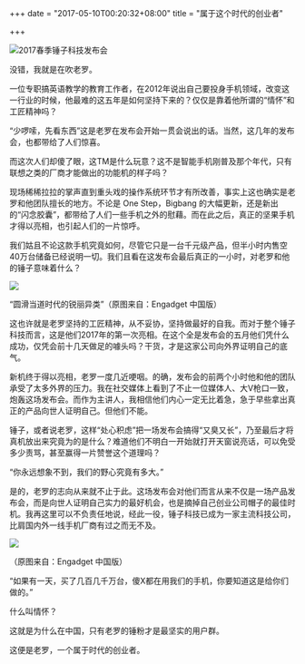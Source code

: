 +++
date = "2017-05-10T00:20:32+08:00"
title = "属于这个时代的创业者"

+++

![2017春季锤子科技发布会](https://c1.staticflickr.com/5/4170/34556673535_566297e2e6_b.jpg)

没错，我就是在吹老罗。

一位专职搞英语教学的教育工作者，在2012年说出自己要投身手机领域，改变这一行业的时候，他最难的这五年是如何坚持下来的？仅仅是靠着他所谓的“情怀”和工匠精神吗？

“少啰嗦，先看东西”这是老罗在发布会开始一贯会说出的话。当然，这几年的发布会，也都带给了人们惊喜。

而这次人们却傻了眼，这TM是什么玩意？这不是智能手机刚普及那个年代，只有联想之类的厂商才能做出的功能机的样子吗？

现场稀稀拉拉的掌声直到重头戏的操作系统环节才有所改善，事实上这也确实是老罗和他团队擅长的地方。不论是 One Step，Bigbang 的大幅更新，还是新出的“闪念胶囊”，都带给了人们一些手机之外的慰藉。而在此之后，真正的坚果手机才得以亮相，也引起人们的一片惊呼。

我们姑且不论这款手机究竟如何，尽管它只是一台千元级产品，但半小时内售空40万台储备已经说明一切。我们且看在这发布会最后真正的一小时，对老罗和他的锤子意味着什么？

![](https://c1.staticflickr.com/5/4176/34527349046_7f8bf39921_b.jpg)

“圆滑当道时代的锐丽异类”（原图来自：Engadget 中国版）

这也许就是老罗坚持的工匠精神，从不妥协，坚持做最好的自我。而对于整个锤子科技而言，这是他们2017年的第一次亮相。在这个全是发布会的五月他们凭什么成功，仅凭会前十几天做足的噱头吗？干货，才是这家公司向外界证明自己的底气。

新机终于得以亮相，老罗一度几近哽咽。的确，发布会的前两个小时他和他的团队承受了太多外界的压力。我在社交媒体上看到了不止一位媒体人、大V枪口一致，炮轰这场发布会。而作为主讲人，我相信他们内心一定无比着急，急于早些拿出真正的产品向世人证明自己。但他们不能。

锤子，或者说老罗，这样“处心积虑”把一场发布会搞得“又臭又长”，乃至最后才将真机放出来究竟为的是什么？难道他们不明白一开始就打开天窗说亮话，可以免受多少责骂，甚至赢得一片赞誉这个道理吗？

“你永远想象不到，我们的野心究竟有多大。”

是的，老罗的志向从来就不止于此。这场发布会对他们而言从来不仅是一场产品发布会，而是向世人证明自己实力的最好机会，也是摘掉自己创业公司帽子的最佳时机。我再这里可以不负责任地说，经此一役，锤子科技已成为一家主流科技公司，比肩国内外一线手机厂商有过之而无不及。

![](https://c1.staticflickr.com/5/4179/33758210223_8aff7a669a_b.jpg)

（原图来自：Engadget 中国版）

“如果有一天，买了几百几千万台，傻X都在用我们的手机，你要知道这是给你们做的。”

什么叫情怀？

这就是为什么在中国，只有老罗的锤粉才是最坚实的用户群。

这便是老罗，一个属于时代的创业者。